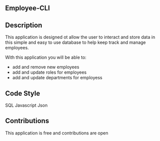 **Employee-CLI**
----------------
**Description**
----------------
This application is designed ot allow the user to interact and store data
in this simple and easy to use database to help keep track and manage
employees. 

With this application you will be able to:
- add and remove new employees
- add and update roles for employees
- add and update departments for employess

**Code Style**
----------------
SQL
Javascript
Json

**Contributions**
----------------
This application is free and contributions are open
